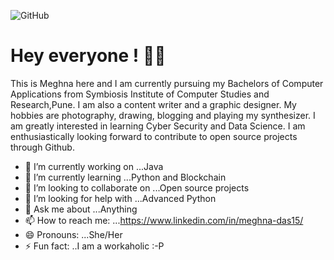
![GitHub](https://media.tenor.com/images/2714cf06b9ae1bba27e31a30ad43997e/tenor.gif)
# Hey everyone ! 👋🏻

This is Meghna here and I am currently pursuing my Bachelors of Computer Applications from Symbiosis Institute of Computer Studies and Research,Pune. 
I am also a content writer and a graphic designer. My hobbies are photography, drawing, blogging and playing my synthesizer. I am greatly interested in learning Cyber Security
and Data Science. I am enthusiastically looking forward to contribute to open source projects through Github. 

- 🔭 I’m currently working on ...Java
- 🌱 I’m currently learning ...Python and Blockchain
- 👯 I’m looking to collaborate on ...Open source projects
- 🤔 I’m looking for help with ...Advanced Python
- 💬 Ask me about ...Anything
- 📫 How to reach me: ...https://www.linkedin.com/in/meghna-das15/
- 😄 Pronouns: ...She/Her
- ⚡ Fun fact: ..I am a workaholic :-P
